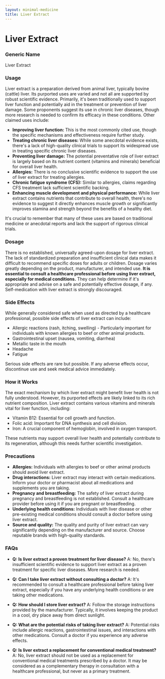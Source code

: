 ```yaml
---
layout: minimal-medicine
title: Liver Extract
---
```


# Liver Extract
### Generic Name
Liver Extract

### Usage
Liver extract is a preparation derived from animal liver, typically bovine (cattle) liver.  Its purported uses are varied and not all are supported by robust scientific evidence.  Primarily, it's been traditionally used to support liver function and potentially aid in the treatment or prevention of liver damage. Some proponents suggest its use in chronic liver diseases, though more research is needed to confirm its efficacy in these conditions.  Other claimed uses include:

*   **Improving liver function:**  This is the most commonly cited use, though the specific mechanisms and effectiveness require further study.
*   **Treating chronic liver diseases:** While some anecdotal evidence exists,  there's a lack of high-quality clinical trials to support its widespread use in treating specific chronic liver diseases.
*   **Preventing liver damage:**  The potential preventative role of liver extract is largely based on its nutrient content (vitamins and minerals) beneficial for overall liver health.
*   **Allergies:**  There is no conclusive scientific evidence to support the use of liver extract for treating allergies.
*   **Chronic fatigue syndrome (CFS):**  Similar to allergies, claims regarding CFS treatment lack sufficient scientific backing.
*   **Enhancing muscle development and physical performance:**  While liver extract contains nutrients that contribute to overall health, there's no evidence to suggest it directly enhances muscle growth or significantly improves stamina and strength beyond the benefits of a healthy diet.


It's crucial to remember that many of these uses are based on traditional medicine or anecdotal reports and lack the support of rigorous clinical trials.

### Dosage
There is no established, universally agreed-upon dosage for liver extract.  The lack of standardized preparation and insufficient clinical data makes it difficult to recommend specific doses for adults or children.  Dosage varies greatly depending on the product, manufacturer, and intended use.  **It is essential to consult a healthcare professional before using liver extract, especially for medical conditions.**  They can help determine if it's appropriate and advise on a safe and potentially effective dosage, if any.  Self-medication with liver extract is strongly discouraged.

### Side Effects
While generally considered safe when used as directed by a healthcare professional, possible side effects of liver extract can include:

*   Allergic reactions (rash, itching, swelling) - Particularly important for individuals with known allergies to beef or other animal products.
*   Gastrointestinal upset (nausea, vomiting, diarrhea)
*   Metallic taste in the mouth
*   Headache
*   Fatigue

Serious side effects are rare but possible. If any adverse effects occur, discontinue use and seek medical advice immediately.

### How it Works
The exact mechanism by which liver extract might benefit liver health is not fully understood. However, its purported effects are likely linked to its rich nutrient composition.  Liver extract contains various vitamins and minerals vital for liver function, including:

*   Vitamin B12:  Essential for cell growth and function.
*   Folic acid:  Important for DNA synthesis and cell division.
*   Iron:  A crucial component of hemoglobin, involved in oxygen transport.

These nutrients may support overall liver health and potentially contribute to its regeneration, although this needs further scientific investigation.

### Precautions
*   **Allergies:** Individuals with allergies to beef or other animal products should avoid liver extract.
*   **Drug interactions:**  Liver extract may interact with certain medications.  Inform your doctor or pharmacist about all medications and supplements you are taking.
*   **Pregnancy and breastfeeding:**  The safety of liver extract during pregnancy and breastfeeding is not established. Consult a healthcare provider before using it if you are pregnant or breastfeeding.
*   **Underlying health conditions:**  Individuals with liver disease or other pre-existing medical conditions should consult a doctor before using liver extract.
*   **Source and quality:**  The quality and purity of liver extract can vary significantly depending on the manufacturer and source.  Choose reputable brands with high-quality standards.


### FAQs

*   **Q: Is liver extract a proven treatment for liver disease?** A: No, there's insufficient scientific evidence to support liver extract as a proven treatment for specific liver diseases. More research is needed.

*   **Q: Can I take liver extract without consulting a doctor?** A: It's recommended to consult a healthcare professional before taking liver extract, especially if you have any underlying health conditions or are taking other medications.

*   **Q: How should I store liver extract?** A: Follow the storage instructions provided by the manufacturer. Typically, it involves keeping the product in a cool, dry place away from direct sunlight.

*   **Q:  What are the potential risks of taking liver extract?** A: Potential risks include allergic reactions, gastrointestinal issues, and interactions with other medications. Consult a doctor if you experience any adverse effects.

*   **Q: Is liver extract a replacement for conventional medical treatment?** A: No, liver extract should not be used as a replacement for conventional medical treatments prescribed by a doctor.  It may be considered as a complementary therapy in consultation with a healthcare professional, but never as a primary treatment.
